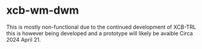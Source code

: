 # xcb-wm-dwm



This is mostly non-functional due to the continued development of XCB-TRL
this is however being developed and a prototype will likely be avaible Circa 2024 April 21.
